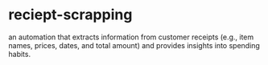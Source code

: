 # reciept-scrapping
 an automation that extracts information from customer receipts (e.g.,  item names, prices, dates, and total amount) and provides insights into spending  habits.
